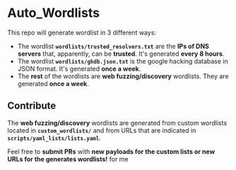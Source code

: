 # Auto_Wordlists

This repo will generate wordlist in 3 different ways:
- The wordlist **`wordlists/trusted_resolvers.txt`** are the **IPs of DNS servers** that, apparently, can be **trusted**. It's generated **every 8 hours**.
- The wordlist **`wordlists/ghdb.json.txt`** is the google hacking database in JSON format. It's generated **once a week**.
- The **rest** of the wordlists are **web fuzzing/discovery** wordlists. They are generated **once a week**.

## Contribute
The **web fuzzing/discovery** wordlists are generated from custom wordlists located in **`custom_wordlists/`** and from URLs that are indicated in **`scripts/yaml_lists/lists.yaml`**.

Feel free to **submit PRs** with **new payloads for the custom lists or new URLs for the generates wordlists!**
for me

